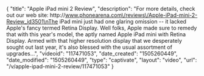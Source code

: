 {
    "title": "Apple iPad mini 2 Review",
    "description": "For more details, check out our web site: http:\/\/www.phonearena.com\/reviews\/Apple-iPad-mini-2-Review_id3501\nThe iPad mini just had one glaring omission -- it lacked Apple's fancy termed Retina Display. Well folks, Apple made sure to remedy that with this year's model, the aptly named Apple iPad mini with Retina Display. Armed with that higher resolution display that we desperately sought out last year, it's also blessed with the usual assortment of upgrades...",
    "videoid": "117471053",
    "date_created": "1505260449",
    "date_modified": "1505260449",
    "type": "captivate",
    "layout": "video",
    "url": "\/v\/apple-ipad-mini-2-review\/117471053"
}
